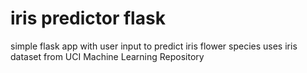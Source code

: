 # iris predictor flask
simple flask app with user input to predict iris flower species
uses iris dataset from UCI Machine Learning Repository

